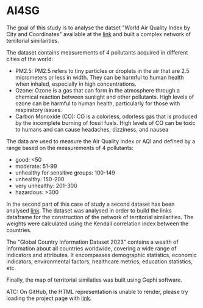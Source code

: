 # AI4SG
The goal of this study is to analyse the datset "World Air Quality Index by City and Coordinates" available at  the [link](https://www.kaggle.com/datasets/adityaramachandran27/world-air-quality-index-by-city-and-coordinates) and built a complex network of territorial similarities.

The dataset contains measurements of 4 pollutants acquired in different cities of the world:
+ PM2.5: PM2.5 refers to tiny particles or droplets in the air that are 2.5 micrometers or less in width. They can be harmful to human health when inhaled, especially in high concentrations.
+ Ozone: Ozone is a gas that can form in the atmosphere through a chemical reaction between sunlight and other pollutants. High levels of ozone can be harmful to human health, particularly for those with respiratory issues.
+ Carbon Monoxide (CO): CO is a colorless, odorless gas that is produced by the incomplete burning of fossil fuels. High levels of CO can be toxic to humans and can cause headaches, dizziness, and nausea

The data are used to measure the Air Quality Index or AQI and defined by a range based on the measurements of 4 pollutants:
+ good: <50
+ moderate: 51-99
+ unhealthy for sensitive groups: 100-149
+ unhealthy: 150-200
+ very unhealthy: 201-300
+ hazardous: >300

In the second part of this case of study a second dataset has been analysed [link](https://www.kaggle.com/datasets/nelgiriyewithana/countries-of-the-world-2023?resource=download).
The dataset was analysed in order to build the links dataframe for the construction of the network of territorial similarities. The weights were calculated using the Kendall correlation index between the countries.

The "Global Country Information Dataset 2023" contains a wealth of information about all countries worldwide, covering a wide range of indicators and attributes. It encompasses demographic statistics, economic indicators, environmental factors, healthcare metrics, education statistics, etc.

Finally, the map of territorial similaties was built using Gephi software.

ATC: On GitHub, the HTML representation is unable to render, please try loading the project page with [link](nbviewer.org).

